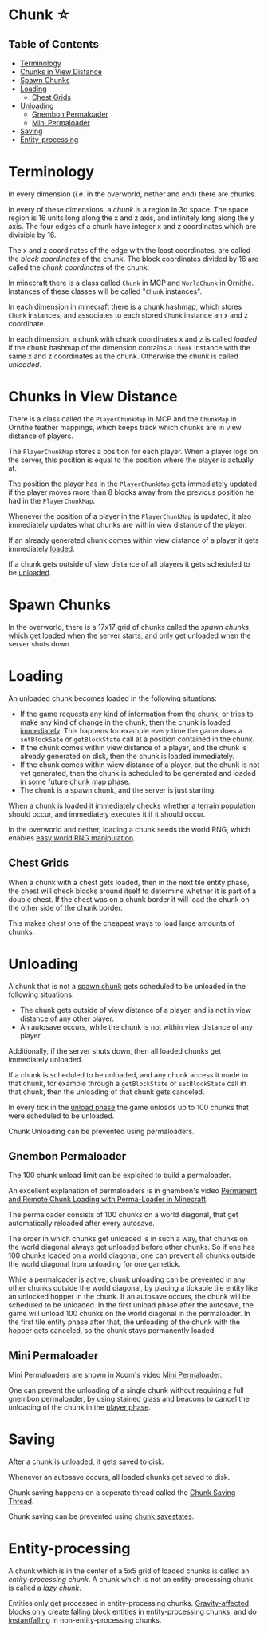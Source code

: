 # Chunk ☆

## Table of Contents

- [Terminology](#terminology)
- [Chunks in View Distance](#chunks-in-view-distance)
- [Spawn Chunks](#spawn-chunks)
- [Loading](#loading)
  * [Chest Grids](#chest-grids)
- [Unloading](#unloading)
  * [Gnembon Permaloader](#gnembon-permaloader)
  * [Mini Permaloader](#mini-permaloader)
- [Saving](#saving)
- [Entity-processing](#entity-processing)

# Terminology

In every dimension (i.e. in the overworld, nether and end) there are chunks.

In every of these dimensions, a *chunk* is a region in 3d space. The space region is 16 units long along the x and z axis, and infinitely long along the y axis.
The four edges of a chunk have integer x and z coordinates which are divisible by 16.

The x and z coordinates of the edge with the least coordinates, are called the *block coordinates* of the chunk.
The block coordinates divided by 16 are called the *chunk coordinates* of the chunk.

In minecraft there is a class called `Chunk` in MCP and `WorldChunk` in Ornithe.
Instances of these classes will be called "`Chunk` instances".

In each dimension in minecraft there is a [chunk hashmap](chunk-hashmap.md), which stores `Chunk` instances, and associates to each stored `Chunk` instance an x and z coordinate.

In each dimension, a chunk with chunk coordinates x and z is called *loaded* if the chunk hashmap of the dimension contains a `Chunk` instance with the same x and z coordinates as the chunk.
Otherwise the chunk is called *unloaded*.

# Chunks in View Distance

There is a class called the `PlayerChunkMap` in MCP and the `ChunkMap` in Ornithe feather mappings, which keeps track which chunks are in view distance of players.

The `PlayerChunkMap` stores a position for each player. When a player logs on the server, this position is equal to the position where the player is actually at.

The position the player has in the `PlayerChunkMap` gets immediately updated if the player moves more than 8 blocks away from the previous position he had in the `PlayerChunkMap`.

Whenever the position of a player in the `PlayerChunkMap` is updated, it also immediately updates what chunks are within view distance of the player.

If an already generated chunk comes within view distance of a player it gets immediately [loaded](#loading).

If a chunk gets outside of view distance of all players it gets scheduled to be [unloaded](#unloading).

# Spawn Chunks

In the overworld, there is a 17x17 grid of chunks called the *spawn chunks*, which get loaded when the server starts, and only get unloaded when the server shuts down.

# Loading

An unloaded chunk becomes loaded in the following situations:
- If the game requests any kind of information from the chunk, or tries to make any kind of change in the chunk, then the chunk is loaded [immediately](../tick-phases.md#immediate-updates). This happens for example every time the game does a `setBlockSate` or `getBlockState` call at a position contained in the chunk.
- If the chunk comes within view distance of a player, and the chunk is already generated on disk, then the chunk is loaded immediately.
- If the chunk comes within wiew distance of a player, but the chunk is not yet generated, then the chunk is scheduled to be generated and loaded in some future [chunk map phase](../tick-phases.md#update-chunk-map).
- The chunk is a spawn chunk, and the server is just starting.

When a chunk is loaded it immediately checks whether a [terrain population](population.md) should occur, and immediately executes it if it should occur.

In the overworld and nether, loading a chunk seeds the world RNG, which enables [easy world RNG manipulation](https://www.youtube.com/watch?v=JAc0DAZRSGI).

## Chest Grids

When a chunk with a chest gets loaded, then in the next tile entity phase, the chest will check blocks around itself to determine whether it is part of a double chest.
If the chest was on a chunk border it will load the chunk on the other side of the chunk border.

This makes chest one of the cheapest ways to load large amounts of chunks.

# Unloading

A chunk that is not a [spawn chunk](#spawn-chunks) gets scheduled to be unloaded in the following situations:
- The chunk gets outside of view distance of a player, and is not in view distance of any other player.
- An autosave occurs, while the chunk is not within view distance of any player.

Additionally, if the server shuts down, then all loaded chunks get immediately unloaded.

If a chunk is scheduled to be unloaded, and any chunk access it made to that chunk, for example through a `getBlockState` or `setBlockState` call in that chunk,
then the unloading of that chunk gets canceled.

In every tick in the [unload phase](../tick-phases.md#chunk-unloading) the game unloads up to 100 chunks that were scheduled to be unloaded.

Chunk Unloading can be prevented using permaloaders.

## Gnembon Permaloader

The 100 chunk unload limit can be exploited to build a permaloader.

An excellent explanation of permaloaders is in gnembon's video [Permanent and Remote Chunk Loading with Perma-Loader in Minecraft](https://www.youtube.com/watch?v=JAc0DAZRSGI).

The permaloader consists of 100 chunks on a world diagonal, that get automatically reloaded after every autosave.

The order in which chunks get unloaded is in such a way, that chunks on the world diagonal always get unloaded before other chunks. So if one has 100 chunks loaded on a world diagonal, one can prevent all chunks outside the world diagonal from unloading for one gametick.

While a permaloader is active, chunk unloading can be prevented in any other chunks outside the world diagonal, by placing a tickable tile entity like an unlocked hopper in the chunk. If an autosave occurs, the chunk will be scheduled to be unloaded. In the first unload phase after the autosave, the game will unload 100 chunks on the world diagonal in the permaloader. In the first tile entity phase after that, the unloading of the chunk with the hopper gets canceled, so the chunk stays permanently loaded.

## Mini Permaloader

Mini Permaloaders are shown in Xcom's video [Mini Permaloader](https://www.youtube.com/watch?v=JAc0DAZRSGI).

One can prevent the unloading of a single chunk without requiring a full gnembon permaloader, by using stained glass and beacons to cancel the unloading of the chunk in the [player phase](../tick-phases.md#player-inputs).

# Saving
After a chunk is unloaded, it gets saved to disk.

Whenever an autosave occurs, all loaded chunks get saved to disk.

Chunk saving happens on a seperate thread called the [Chunk Saving Thread](../threads.md#chunk-saving-thread).

Chunk saving can be prevented using [chunk savestates](savestate.md).

# Entity-processing

A chunk which is in the center of a 5x5 grid of loaded chunks is called an *entity-processing chunk*.
A chunk which is not an entity-processing chunk is called a *lazy chunk*.

Entities only get processed in entity-processing chunks.
[Gravity-affected blocks](../falling-block/gravity-affected-block.md) only create [falling block entities](../falling-block/falling-block-entity.md) in entity-processing chunks,
and do [instantfalling](../falling-block/gravity-affected-block.md#instantfalling-behavior) in non-entity-processing chunks.
